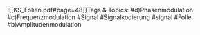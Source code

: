
![[KS_Folien.pdf#page=48]]Tags & Topics:
   #d)Phasenmodulation
   #c)Frequenzmodulation
   #Signal
   #Signalkodierung
   #signal
   #Folie
   #b)Amplitudenmodulation
